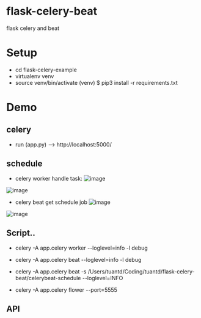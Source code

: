 # flask-celery-beat
flask celery and beat

# Setup

* cd flask-celery-example
* virtualenv venv
* source venv/bin/activate
(venv) $ pip3 install -r requirements.txt

# Demo

## celery
* run (app.py) --> http://localhost:5000/


## schedule
* celery worker handle task:
![image](https://user-images.githubusercontent.com/74556484/184596170-a5ccd2c8-d564-40b7-89a1-ed08e32ce914.png)

![image](https://user-images.githubusercontent.com/74556484/184596025-cac68069-49cc-4f31-8dca-b513f8abc24d.png)

* celery beat get schedule job
![image](https://user-images.githubusercontent.com/74556484/184596364-8e254045-c119-4183-b069-f6d25a65264c.png)

![image](https://user-images.githubusercontent.com/74556484/184596455-45b86630-aadd-4c5c-8295-dd88654336d9.png)

## Script..
* celery -A app.celery worker --loglevel=info -l debug

* celery -A app.celery beat --loglevel=info -l debug

* celery -A app.celery beat -s /Users/tuantd/Coding/tuantd/flask-celery-beat/celerybeat-schedule --loglevel=INFO

* celery -A app.celery flower --port=5555

## API
